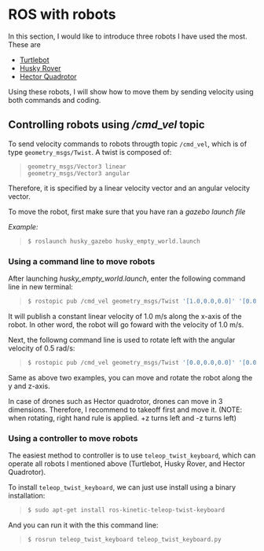 # ROS with robots

In this section, I would like to introduce three robots I have used the most. These are 
* [Turtlebot](./turtlebot)
* [Husky Rover](./husky_rover)
* [Hector Quadrotor](./hector_quadrotor)

Using these robots, I will show how to move them by sending velocity using both commands and coding.

## Controlling robots using */cmd_vel* topic

To send velocity commands to robots througth topic `/cmd_vel`, which is of type `geometry_msgs/Twist`. A twist is composed of:
>```
> geometry_msgs/Vector3 linear
> geometry_msgs/Vector3 angular
>```
Therefore, it is specified by a linear velocity vector and an angular velocity vector.

To move the robot, first make sure that you have ran a *gazebo launch file*

*Example:*

>```sh
> $ roslaunch husky_gazebo husky_empty_world.launch
>```

### Using a command line to move robots

After launching *husky_empty_world.launch*, enter the following command line in new terminal:
>```sh
> $ rostopic pub /cmd_vel geometry_msgs/Twist '[1.0,0.0,0.0]' '[0.0, 0.0, 0.0]'
>```
It will publish a constant linear velocity of 1.0 m/s along the x-axis of the robot. In other word, the robot will go foward with the velocity of 1.0 m/s.

Next, the followng command line is used to rotate left with the angular velocity of 0.5 rad/s:
>```sh
> $ rostopic pub /cmd_vel geometry_msgs/Twist '[0.0,0.0,0.0]' '[0.0, 0.0,0.5]'
>```
Same as above two examples, you can move and rotate the robot along the y and z-axis.

In case of drones such as Hector quadrotor, drones can move in 3 dimensions. Therefore, I recommend to takeoff first and move it. 
(NOTE: when rotating, right hand rule is applied. +z turns left and -z turns left)

### Using a controller to move robots

The easiest method to controller is to use `teleop_twist_keyboard`, which can operate all robots I mentioned above (Turtlebot, Husky Rover, and Hector Quadrotor). 

To install `teleop_twist_keyboard`, we can just use install using a binary installation:

>```sh
> $ sudo apt-get install ros-kinetic-teleop-twist-keyboard
>```

And you can run it with the this command line:

>```sh
> $ rosrun teleop_twist_keyboard teleop_twist_keyboard.py
>```
